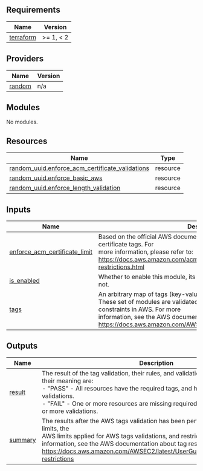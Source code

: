 <!-- BEGIN_TF_DOCS -->
## Requirements

| Name | Version |
|------|---------|
| <a name="requirement_terraform"></a> [terraform](#requirement\_terraform) | >= 1, < 2 |

## Providers

| Name | Version |
|------|---------|
| <a name="provider_random"></a> [random](#provider\_random) | n/a |

## Modules

No modules.

## Resources

| Name | Type |
|------|------|
| [random_uuid.enforce_acm_certificate_validations](https://registry.terraform.io/providers/hashicorp/random/latest/docs/resources/uuid) | resource |
| [random_uuid.enforce_basic_aws](https://registry.terraform.io/providers/hashicorp/random/latest/docs/resources/uuid) | resource |
| [random_uuid.enforce_length_validation](https://registry.terraform.io/providers/hashicorp/random/latest/docs/resources/uuid) | resource |

## Inputs

| Name | Description | Type | Default | Required |
|------|-------------|------|---------|:--------:|
| <a name="input_enforce_acm_certificate_limit"></a> [enforce\_acm\_certificate\_limit](#input\_enforce\_acm\_certificate\_limit) | Based on the official AWS documentation, there's a hard limit for ACM certificate tags. For<br>more information, please refer to: https://docs.aws.amazon.com/acm/latest/userguide/tags-restrictions.html | `bool` | `false` | no |
| <a name="input_is_enabled"></a> [is\_enabled](#input\_is\_enabled) | Whether to enable this module, its validations and eventual resources, or not. | `bool` | n/a | yes |
| <a name="input_tags"></a> [tags](#input\_tags) | An arbitrary map of tags (key-value pairs) to assign to the resource.<br>These set of modules are validated against known, and documented constraints in AWS. For more<br>information, see the AWS documentation about tags: https://docs.aws.amazon.com/AWSEC2/latest/UserGuide/Using_Tags.html | `map(string)` | n/a | yes |

## Outputs

| Name | Description |
|------|-------------|
| <a name="output_result"></a> [result](#output\_result) | The result of the tag validation, their rules, and validations. Possible values and their meaning are:<br>  - "PASS" - All resources have the required tags, and have passedd all validations.<br>  - "FAIL" - One or more resources are missing required tags, or have failed one or more validations. |
| <a name="output_summary"></a> [summary](#output\_summary) | The results after the AWS tags validation has been performed. About the AWS limits, the<br>AWS limits applied for AWS tags validations, and restrictions. For more<br>information, see the AWS documentation about tag restrictions: https://docs.aws.amazon.com/AWSEC2/latest/UserGuide/Using_Tags.html#tag-restrictions |
<!-- END_TF_DOCS -->